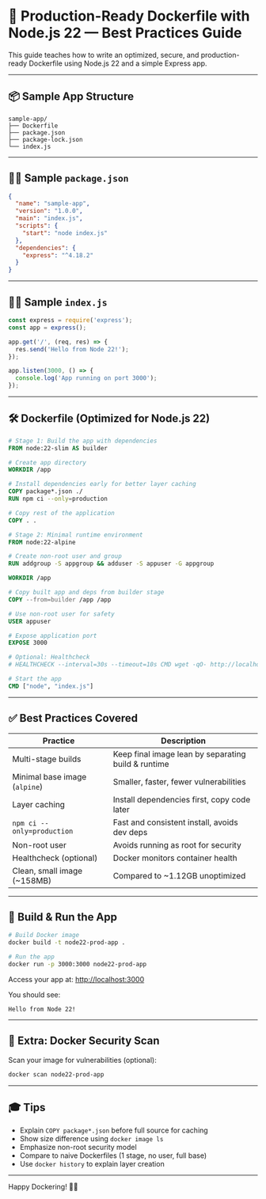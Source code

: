 
# 🚀 Production-Ready Dockerfile with Node.js 22 — Best Practices Guide

This guide teaches how to write an optimized, secure, and production-ready Dockerfile using Node.js 22 and a simple Express app.

---

## 📦 Sample App Structure

```
sample-app/
├── Dockerfile
├── package.json
├── package-lock.json
└── index.js
```

---

## 🧑‍💻 Sample `package.json`

```json
{
  "name": "sample-app",
  "version": "1.0.0",
  "main": "index.js",
  "scripts": {
    "start": "node index.js"
  },
  "dependencies": {
    "express": "^4.18.2"
  }
}
```

---

## 🧑‍💻 Sample `index.js`

```js
const express = require('express');
const app = express();

app.get('/', (req, res) => {
  res.send('Hello from Node 22!');
});

app.listen(3000, () => {
  console.log('App running on port 3000');
});
```

---

## 🛠️ Dockerfile (Optimized for Node.js 22)

```Dockerfile
# Stage 1: Build the app with dependencies
FROM node:22-slim AS builder

# Create app directory
WORKDIR /app

# Install dependencies early for better layer caching
COPY package*.json ./
RUN npm ci --only=production

# Copy rest of the application
COPY . .

# Stage 2: Minimal runtime environment
FROM node:22-alpine

# Create non-root user and group
RUN addgroup -S appgroup && adduser -S appuser -G appgroup

WORKDIR /app

# Copy built app and deps from builder stage
COPY --from=builder /app /app

# Use non-root user for safety
USER appuser

# Expose application port
EXPOSE 3000

# Optional: Healthcheck
# HEALTHCHECK --interval=30s --timeout=10s CMD wget -qO- http://localhost:3000/ || exit 1

# Start the app
CMD ["node", "index.js"]
```

---

## ✅ Best Practices Covered

| Practice                         | Description |
|----------------------------------|-------------|
| Multi-stage builds               | Keep final image lean by separating build & runtime |
| Minimal base image (`alpine`)    | Smaller, faster, fewer vulnerabilities |
| Layer caching                    | Install dependencies first, copy code later |
| `npm ci --only=production`       | Fast and consistent install, avoids dev deps |
| Non-root user                    | Avoids running as root for security |
| Healthcheck (optional)           | Docker monitors container health |
| Clean, small image (~158MB)       | Compared to ~1.12GB unoptimized |

---

## 🔧 Build & Run the App

```bash
# Build Docker image
docker build -t node22-prod-app .

# Run the app
docker run -p 3000:3000 node22-prod-app
```

Access your app at: [http://localhost:3000](http://localhost:3000)

You should see:
```
Hello from Node 22!
```

---

## 🔐 Extra: Docker Security Scan

Scan your image for vulnerabilities (optional):
```bash
docker scan node22-prod-app
```

---

## 🎓  Tips

- Explain `COPY package*.json` before full source for caching
- Show size difference using `docker image ls`
- Emphasize non-root security model
- Compare to naive Dockerfiles (1 stage, no user, full base)
- Use `docker history` to explain layer creation

---

Happy Dockering! 🐳✨
